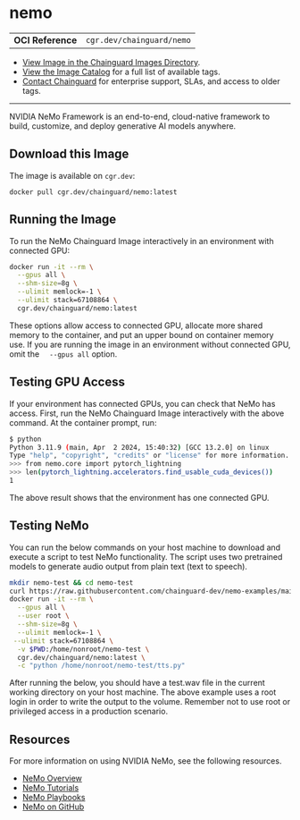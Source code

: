 <!--monopod:start-->
# nemo
| | |
| - | - |
| **OCI Reference** | `cgr.dev/chainguard/nemo` |


* [View Image in the Chainguard Images Directory](https://images.chainguard.dev/directory/image/nemo/overview).
* [View the Image Catalog](https://console.chainguard.dev/images/catalog) for a full list of available tags.
* [Contact Chainguard](https://www.chainguard.dev/chainguard-images) for enterprise support, SLAs, and access to older tags.

---
<!--monopod:end-->

<!--overview:start-->
NVIDIA NeMo Framework is an end-to-end, cloud-native framework to build, customize, and deploy generative AI models anywhere.
<!--overview:end-->

<!--getting:start-->
## Download this Image
The image is available on `cgr.dev`:

```
docker pull cgr.dev/chainguard/nemo:latest
```
<!--getting:end-->

<!--body:start-->
## Running the Image

To run the NeMo Chainguard Image interactively in an environment with connected GPU:

``` bash 
docker run -it --rm \
  --gpus all \
  --shm-size=8g \
  --ulimit memlock=-1 \
  --ulimit stack=67108864 \
  cgr.dev/chainguard/nemo:latest
```

These options allow access to connected GPU, allocate more shared memory to the container, and put an upper bound on container memory use. If you are running the image in an environment without connected GPU, omit the `  --gpus all` option.

## Testing GPU Access

If your environment has connected GPUs, you can check that NeMo has access. First, run the NeMo Chainguard Image interactively with the above command. At the container prompt, run:

```bash
$ python
Python 3.11.9 (main, Apr  2 2024, 15:40:32) [GCC 13.2.0] on linux
Type "help", "copyright", "credits" or "license" for more information.
>>> from nemo.core import pytorch_lightning
>>> len(pytorch_lightning.accelerators.find_usable_cuda_devices())
1
```

The above result shows that the environment has one connected GPU.

## Testing NeMo

You can run the below commands on your host machine to download and execute a script to test NeMo functionality. The script uses two pretrained models to generate audio output from plain text (text to speech). 

```bash
mkdir nemo-test && cd nemo-test
curl https://raw.githubusercontent.com/chainguard-dev/nemo-examples/main/tts.py > tts.py
docker run -it --rm \
  --gpus all \
  --user root \
  --shm-size=8g \
  --ulimit memlock=-1 \
 --ulimit stack=67108864 \
  -v $PWD:/home/nonroot/nemo-test \
  cgr.dev/chainguard/nemo:latest \
  -c "python /home/nonroot/nemo-test/tts.py"
```

After running the below, you should have a test.wav file in the current working directory on your host machine. The above example uses a root login in order to write the output to the volume. Remember not to use root or privileged access in a production scenario.

## Resources

For more information on using NVIDIA NeMo, see the following resources.

- [NeMo Overview](https://docs.nvidia.com/nemo-framework/user-guide/latest/index.html)
- [NeMo Tutorials](https://docs.nvidia.com/nemo-framework/user-guide/latest/nemotoolkit/starthere/tutorials.html)
- [NeMo Playbooks](https://docs.nvidia.com/nemo-framework/user-guide/latest/playbooks/index.html)
- [NeMo on GitHub](https://github.com/NVIDIA/NeMo)

<!--body:end-->
